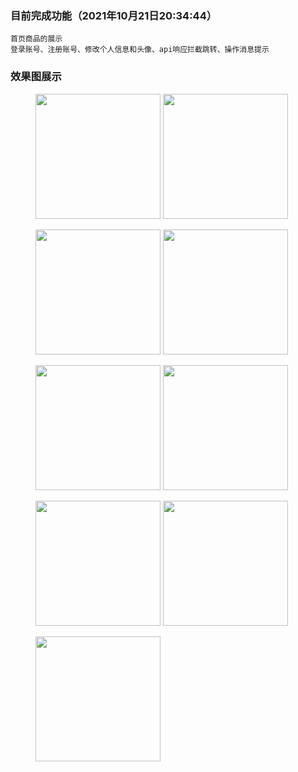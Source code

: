 ### 目前完成功能（2021年10月21日20:34:44）
```
首页商品的展示
登录账号、注册账号、修改个人信息和头像、api响应拦截跳转、操作消息提示
```
### 效果图展示
<figure class="half">
    <img src="https://i.loli.net/2021/10/13/AdO2qXW3zNScnvC.png" width="200">
    <img src="https://i.loli.net/2021/10/13/Z4AOMGmEuRI51n9.png" width="200">
</figure>
<figure class="half">
    <img src="https://i.loli.net/2021/10/13/P5LxNCOAztv8mjU.png" width="200">
    <img src="https://i.loli.net/2021/10/13/CJ9eMmjtHcVlw8x.png" width="200">
</figure>
<figure class="half">
    <img src="https://i.loli.net/2021/10/13/yoHUkAPN91LcRb8.png" width="200">
	<img src="https://i.loli.net/2021/10/13/9nxwXadhYkO4qA3.png" width="200">
</figure>
<figure class="half">
    <img src="https://obohe.com/i/2021/10/21/xmhhwc.png" width="200">
	<img src="https://obohe.com/i/2021/10/21/xmhra1.png" width="200">
</figure>
<figure>
   <img src="https://obohe.com/i/2021/10/21/xmoqfb.png" width="200">
</figure>
